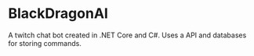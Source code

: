 # BlackDragonAI
A twitch chat bot created in .NET Core and C#. Uses a API and databases for storing commands.
